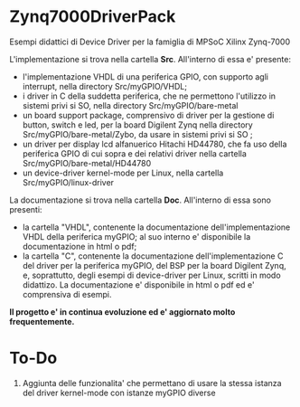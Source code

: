 # Zynq7000DriverPack
Esempi didattici di Device Driver per la famiglia di MPSoC Xilinx Zynq-7000

L'implementazione si trova nella cartella <b>Src</b>. All'interno di essa e' presente:
- l'implementazione VHDL di una periferica GPIO, con supporto agli interrupt, nella directory Src/myGPIO/VHDL;
- i driver in C della suddetta periferica, che ne permettono l'utilizzo in sistemi privi si SO, nella directory Src/myGPIO/bare-metal
- un board support package, comprensivo di driver per la gestione di button, switch e led, per la board Digilent Zynq nella
  directory Src/myGPIO/bare-metal/Zybo, da usare in sistemi privi si SO ;
- un driver per display lcd alfanuerico Hitachi HD44780, che fa uso della periferica GPIO di cui sopra e dei relativi driver
  nella cartella Src/myGPIO/bare-metal/HD44780
- un device-driver kernel-mode per Linux, nella cartella Src/myGPIO/linux-driver

La documentazione si trova nella cartella <b>Doc</b>. All'interno di essa sono presenti:
- la cartella "VHDL", contenente la documentazione dell'implementazione VHDL della periferica myGPIO; al suo interno e'
  disponibile la documentazione in html o pdf;
- la cartella "C", contenente la documentazione dell'implementazione C del driver per la periferica myGPIO, del BSP per
  la board Digilent Zynq, e, soprattutto, degli esempi di device-driver per Linux, scritti in modo didattizo. La
  documentazione e' disponibile in html o pdf ed e' comprensiva di esempi.

<b>Il progetto e' in continua evoluzione ed e' aggiornato molto frequentemente.</b>

# To-Do
1. Aggiunta delle funzionalita' che permettano di usare la stessa istanza del driver kernel-mode con istanze myGPIO diverse
 
